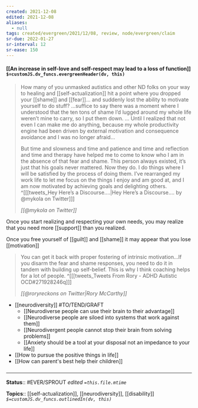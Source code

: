 ```yaml
---
created: 2021-12-08 
edited: 2021-12-08
aliases:
  - null
tags: created/evergreen/2021/12/08, review, node/evergreen/claim
sr-due: 2022-01-27
sr-interval: 12
sr-ease: 150
---
```


#### [[An increase in self-love and self-respect may lead to a loss of function]] `$=customJS.dv_funcs.evergreenHeader(dv, this)`

> How many of you unmasked autistics and other ND folks on your way to healing and [[self-actualization]] hit a point where you dropped your [[shame]] and [[fear]]… and suddenly lost the ability to motivate yourself to do stuff?
> ...suffice to say there was a moment where I understood that the ten tons of shame I’d lugged around my whole life weren’t mine to carry, so I put them down. 
> ...
> Until I realized that not even I can make me do anything, because my whole productivity engine had been driven by external motivation and consequence avoidance and I was no longer afraid...
>
> But time and slowness and time and patience and time and reflection and time and therapy have helped me to come to know who I am in the absence of that fear and shame.
> This person always existed, it’s just that his goals never mattered. Now they do. 
> I do things where I will be satisfied by the process of doing them. I’ve rearranged my work life to let me focus on the things I enjoy and am good at, and I am now motivated by achieving goals and delighting others. 
> ^[[[tweets_Hey Here’s a Discourse....|Hey Here’s a Discourse.... by @mykola on Twitter]]]
>
> <cite>[[@mykola on Twitter]]</cite>

Once you start realizing and respecting your own needs, you may realize that you need more [[support]] than you realized. 

Once you free yourself of [[guilt]] and [[shame]] it may appear that you lose [[motivation]]

> You can get it back with proper fostering of intrinsic motivation...If you disarm the fear and shame responses, you need to do it in tandem with building up self-belief. This is why I think coaching helps for a lot of people.
^[[[tweets_Tweets From Rory - ADHD Autistic OCD#271928246q]]]
>
> <cite>[[@roryreckons on Twitter|Rory McCarthy]]</cite>

- [[neurodiversity]] #TO/TEND/GRAFT 
	- [[Neurodiverse people can use their brain to their advantage]]
	- [[Neurodiverse people are siloed into systems that work against them]]
	- [[Neurodivergent people cannot stop their brain from solving problems]]
	- [[Anxiety should be a tool at your disposal not an impedance to your life]]
- [[How to pursue the positive things in life]]
- [[How can parent's best help their children]] 

### <hr class="footnote"/>

**Status**:: #EVER/SPROUT 
*edited `=this.file.mtime`*

**Topics**:: [[self-actualization]], [[neurodiversity]], [[disability]]
*`$=customJS.dv_funcs.outlinedIn(dv, this)`*
